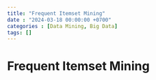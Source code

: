 ```yaml
---
title: "Frequent Itemset Mining"
date : "2024-03-18 00:00:00 +0700"
categories : [Data Mining, Big Data]
tags: [] 
---
```


# Frequent Itemset Mining 

